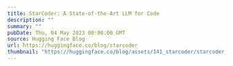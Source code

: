 ```yaml
---
title: StarCoder: A State-of-the-Art LLM for Code
description: ""
summary: ""
pubDate: Thu, 04 May 2023 00:00:00 GMT
source: Hugging Face Blog
url: https://huggingface.co/blog/starcoder
thumbnail: "https://huggingface.co/blog/assets/141_starcoder/starcoder_thumbnail.png"
---
```


